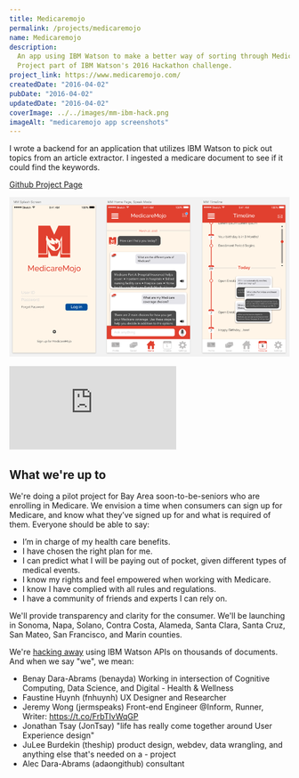 ```yaml
---
title: Medicaremojo
permalink: /projects/medicaremojo
name: Medicaremojo
description:
  An app using IBM Watson to make a better way of sorting through Medicare documentation.
  Project part of IBM Watson's 2016 Hackathon challenge.
project_link: https://www.medicaremojo.com/
createdDate: "2016-04-02"
pubDate: "2016-04-02"
updatedDate: "2016-04-02"
coverImage: ../../images/mm-ibm-hack.png
imageAlt: "medicaremojo app screenshots"
---
```


I wrote a backend for an application that utilizes IBM Watson to pick out topics from an article extractor. I ingested a medicare document to see if it could find the keywords.

[Github Project Page](https://github.com/medicaremojo/ibmhack)

![medicaremojo app screenshots](../../images/mm-ibm-hack.png)

<iframe
  class="aspect-video w-full my-2"
  src="https://www.youtube.com/embed/N-x-24C38Kk"
  title="YouTube video player"
  frameborder="0"
  allow="accelerometer; autoplay; clipboard-write; encrypted-media; gyroscope; picture-in-picture; web-share"
  allowfullscreen
></iframe>

## What we're up to

We're doing a pilot project for Bay Area soon-to-be-seniors who are enrolling in Medicare. We envision a time when consumers can sign up for Medicare, and know what they’ve signed up for and what is required of them. Everyone should be able to say:

- I’m in charge of my health care benefits.
- I have chosen the right plan for me.
- I can predict what I will be paying out of pocket, given different types of medical events.
- I know my rights and feel empowered when working with Medicare.
- I know I have complied with all rules and regulations.
- I have a community of friends and experts I can rely on.

We'll provide transparency and clarity for the consumer. We'll be launching in Sonoma, Napa, Solano, Contra Costa, Alameda, Santa Clara, Santa Cruz, San Mateo, San Francisco, and Marin counties.

We're [hacking away](https://devpost.com/software/medicaremojo-hieqj8) using IBM Watson APIs on thousands of documents. And when we say "we", we mean:

- Benay Dara-Abrams (benayda)
  Working in intersection of Cognitive Computing, Data Science, and Digital - Health & Wellness
- Faustine Huynh (fnhuynh)
  UX Designer and Researcher
- Jeremy Wong (jermspeaks)
  Front-end Engineer @Inform, Runner, Writer: https://t.co/FrbTIvWqGP
- Jonathan Tsay (JonTsay)
  "life has really come together around User Experience design"
- JuLee Burdekin (theship)
  product design, webdev, data wrangling, and anything else that's needed on a - project
- Alec Dara-Abrams (adaongithub)
  consultant
